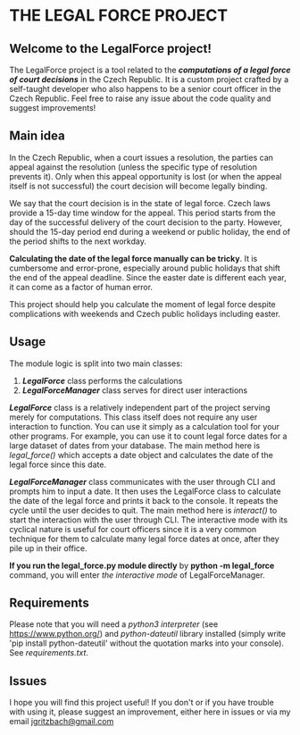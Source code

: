 # THE LEGAL FORCE PROJECT

## Welcome to the LegalForce project! 

The LegalForce project is a tool related to the ***computations of a legal force of court decisions*** in the Czech Republic.
It is a custom project crafted by a self-taught developer who also happens to be a senior court officer in the Czech Republic. Feel free to raise any issue about the code quality and suggest improvements!


## Main idea

In the Czech Republic, when a court issues a resolution, the parties can appeal against the resolution (unless the specific type of resolution prevents it). Only when this appeal opportunity is lost (or when the appeal itself is not successful) the court decision will become legally binding. 

We say that the court decision is in the state of legal force. Czech laws provide a 15-day time window for the appeal. 
This period starts from the day of the successful delivery of the court decision to the party. However, should the 15-day period end during a weekend or public holiday, the end of the period shifts to the next workday.

**Calculating the date of the legal force manually can be tricky**. It is cumbersome and error-prone, especially around public holidays that shift the end of the appeal deadline. Since the easter date is different each year, it can come as a factor of human error.

This project should help you calculate the moment of legal force despite complications with weekends and Czech public holidays including easter.

## Usage

The module logic is split into two main classes:
1) ***LegalForce*** class performs the calculations
2) ***LegalForceManager*** class serves for direct user interactions

***LegalForce*** class is a relatively independent part of the project serving merely for computations. This class itself does not require any user interaction to function. You can use it simply as a calculation tool for your other programs. For example, you can use it to count legal force dates for a large dataset of dates from your database. The main method here is *legal_force()* which accepts a date object and calculates the date of the legal force since this date.

***LegalForceManager*** class communicates with the user through CLI and prompts him to input a date. It then uses the LegalForce class to calculate the date of the legal force and prints it back to the console. It repeats the cycle until the user decides to quit. The main method here is *interact()* to start the interaction with the user through CLI. The interactive mode with its cyclical nature is useful for court officers since it is a very common technique for them to calculate many legal force dates at once, after they pile up in their office. 

**If you run the legal_force.py module directly** by __python -m legal_force__ command, you will enter *the interactive mode* of LegalForceManager.

## Requirements

Please note that you will need a *python3 interpreter* (see https://www.python.org/) and *python-dateutil* library installed (simply write 'pip install python-dateutil' without the quotation marks into your console). See *requirements.txt*.


## Issues 

I hope you will find this project useful!
If you don't or if you have trouble with using it, please suggest an improvement, either here in issues or via my email jgritzbach@gmail.com


